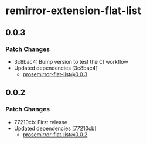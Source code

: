# remirror-extension-flat-list

## 0.0.3

### Patch Changes

- 3c8bac4: Bump version to test the CI workflow
- Updated dependencies [3c8bac4]
  - prosemirror-flat-list@0.0.3

## 0.0.2

### Patch Changes

- 77210cb: First release
- Updated dependencies [77210cb]
  - prosemirror-flat-list@0.0.2
